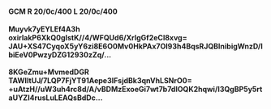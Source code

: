#### GCM R 20/0c/400 L 20/0c/400
**Muyvk7yEYLEf4A3h**<br/>**oxirIakP6XkQ0gIstK//4/WFQUd6/XrlgGf2eCl8xvg=**<br/>**JAU+XS47CyqoX5yY6zi8E6O0Mv0HkPAx7OI93h4BqsRJQBInibigWnzD/IbiEeV0PwzyDZG12930zZq/...**<br/><br/>
**8KGeZmu+MvmedDGR**<br/>**TAWIltUJ/7LQP7FjYT91Aepe3IFsjdBk3qnVhLSNrO0=**<br/>**+uAtzH//uW3uh4rc8d/A/vBDMzExoeGi7wt7b7dlOQK2hqwi/I3QgBP5y5rtaUYZI4rusLuLEAQsBdDc...**